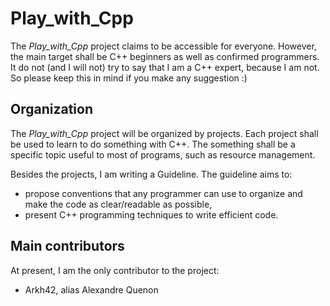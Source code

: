 # Play_with_Cpp
The *Play_with_Cpp* project claims to be accessible for everyone. However, the main target shall be C++ beginners as well as confirmed programmers. It do not (and I will not) try to say that I am a C++ expert, because I am not. So please keep this in mind if you make any suggestion :)


## Organization
The *Play_with_Cpp* project will be organized by projects. Each project shall be used to learn to do something with C++. The something shall be a specific topic useful to most of programs, such as resource management.

Besides the projects, I am writing a Guideline. The guideline aims to:
* propose conventions that any programmer can use to organize and make the code as clear/readable as possible,
* present C++ programming techniques to write efficient code.


## Main contributors
At present, I am the only contributor to the project:
* Arkh42, alias Alexandre Quenon
